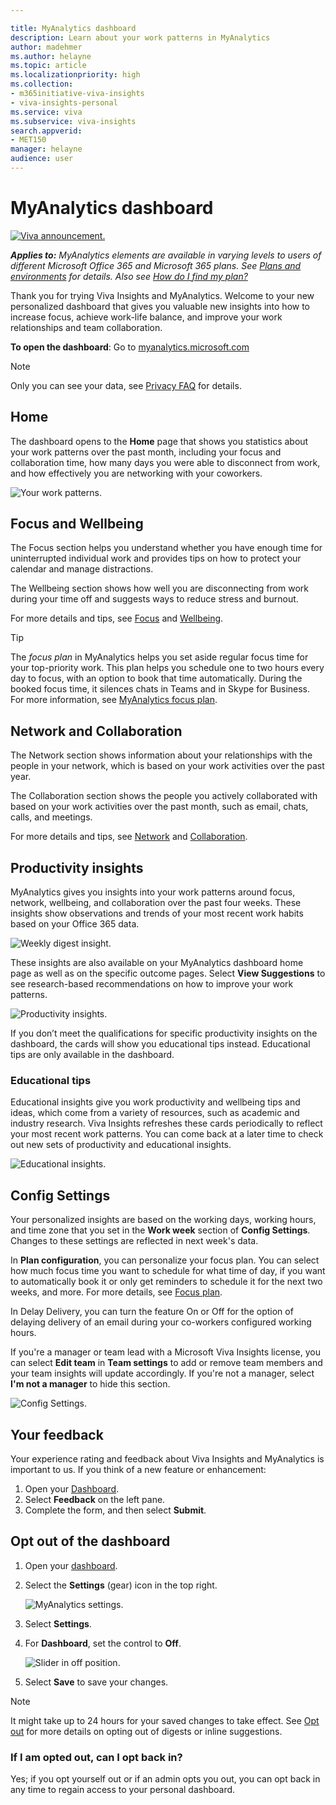 ```yaml
---

title: MyAnalytics dashboard
description: Learn about your work patterns in MyAnalytics
author: madehmer
ms.author: helayne
ms.topic: article
ms.localizationpriority: high 
ms.collection: 
- m365initiative-viva-insights 
- viva-insights-personal
ms.service: viva 
ms.subservice: viva-insights 
search.appverid: 
- MET150 
manager: helayne
audience: user
---
```


# MyAnalytics dashboard

[![Viva announcement.](../../images/viva-banner-mya.png)](https://www.microsoft.com/microsoft-viva/insights)

_**Applies to:** MyAnalytics elements are available in varying levels to users of different Microsoft Office 365 and Microsoft 365 plans. See [Plans and environments](../overview/plans-environments.md) for details. Also see [How do I find my plan?](../overview/mya-faq.md#q4-how-can-i-find-out-what-my-plan-is)_

Thank you for trying Viva Insights and MyAnalytics. Welcome to your new personalized dashboard that gives you valuable new insights into how to increase focus, achieve work-life balance, and improve your work relationships and team collaboration.

**To open the dashboard**: Go to [myanalytics.microsoft.com](https://myanalytics.microsoft.com)

>[!Note]
>Only you can see your data, see [Privacy FAQ](../overview/mya-faq.md#privacy) for details.

## Home

The dashboard opens to the **Home** page that shows you statistics about your work patterns over the past month, including your focus and collaboration time, how many days you were able to disconnect from work, and how effectively you are networking with your coworkers.

![Your work patterns.](../../Images/mya/use/home-2.png)

## Focus and Wellbeing

The Focus section helps you understand whether you have enough time for uninterrupted individual work and provides tips on how to protect your calendar and manage distractions.

The Wellbeing section shows how well you are disconnecting from work during your time off and suggests ways to reduce stress and burnout.

For more details and tips, see [Focus](../use/focus.md) and [Wellbeing](../use/wellbeing.md).

>[!Tip]
>The _focus plan_ in MyAnalytics helps you set aside regular focus time for your top-priority work. This plan helps you schedule one to two hours every day to focus, with an option to book that time automatically. During the booked focus time, it silences chats in Teams and in Skype for Business. For more information, see [MyAnalytics focus plan](focus-plan.md).  

## Network and Collaboration

The Network section shows information about your relationships with the people in your network, which is based on your work activities over the past year.

The Collaboration section shows the people you actively collaborated with based on your work activities over the past month, such as email, chats, calls, and meetings.

For more details and tips, see [Network](../use/network.md) and [Collaboration](../use/collaboration.md).

## Productivity insights

MyAnalytics gives you insights into your work patterns around focus, network, wellbeing, and collaboration over the past four weeks. These insights show observations and trends of your most recent work habits based on your Office 365 data.  

![Weekly digest insight.](../../Images/mya/use/digest-insight.png)

These insights are also available on your MyAnalytics dashboard home page as well as on the specific outcome pages. Select **View Suggestions** to see research-based recommendations on how to improve your work patterns.

![Productivity insights.](../../Images/mya/use/productivity.png)

If you don’t meet the qualifications for specific productivity insights on the dashboard, the cards will show you educational tips instead. Educational tips are only available in the dashboard.

### Educational tips

Educational insights give you work productivity and wellbeing tips and ideas, which come from a variety of resources, such as academic and industry research. Viva Insights refreshes these cards periodically to reflect your most recent work patterns. You can come back at a later time to check out new sets of productivity and educational insights.

![Educational insights.](../../Images/mya/use/educational-tips.png)

## Config Settings

Your personalized insights are based on the working days, working hours, and time zone that you set in the **Work week** section of **Config Settings**. Changes to these settings are reflected in next week's data.

In **Plan configuration**, you can personalize your focus plan. You can select how much focus time you want to schedule for what time of day, if you want to automatically book it or only get reminders to schedule it for the next two weeks, and more. For more details, see [Focus plan](../use/focus-plan.md).

In Delay Delivery, you can turn the feature On or Off for the option of delaying delivery of an email during your co-workers configured working hours.

If you're a manager or team lead with a Microsoft Viva Insights license, you can select **Edit team** in **Team settings** to add or remove team members and your team insights will update accordingly. If you're not a manager, select **I'm not a manager** to hide this section.

![Config Settings.](../../Images/mya/use/config-settings-2.png)

## Your feedback

Your experience rating and feedback about Viva Insights and MyAnalytics is important to us. If you think of a new feature or enhancement:

1. Open your [Dashboard](https://myanalytics.microsoft.com).
2. Select **Feedback** on the left pane.
3. Complete the form, and then select **Submit**.

## Opt out of the dashboard

1. Open your [dashboard](https://myanalytics.microsoft.com).
2. Select the **Settings** (gear) icon in the top right.

    ![MyAnalytics settings.](../../Images/mya/use/mya-gear-settings.png)

3. Select **Settings**.
4. For **Dashboard**, set the control to **Off**.

    ![Slider in off position.](../../Images/mya/use/Slider-off.png)
  
5. Select **Save** to save your changes.

>[!NOTE]
>It might take up to 24 hours for your saved changes to take effect. See [Opt out](../overview/mya-faq.md#opt-out) for more details on opting out of digests or inline suggestions.

### If I am opted out, can I opt back in?

Yes; if you opt yourself out or if an admin opts you out, you can opt back in any time to regain access to your personal dashboard.
